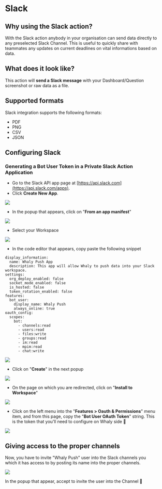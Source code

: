 # Slack

## Why using the Slack action?

With the Slack action anybody in your organisation can send data directly to any preselected Slack Channel. This is useful to quickly share with teammates any updates on current deadlines on vital informations based on data.

## What does it look like?

This action will **send a Slack message** with your Dashboard/Question screenshot or raw data as a file.

## Supported formats

Slack integration supports the following formats:

* PDF
* PNG
* CSV
* JSON

## Configuring Slack

### Generating a Bot User Token in a Private Slack Action Application

* Go to the Slack API app page at [https://api.slack.com](https://api.slack.com/apps).
* Click **Create New App**.

![](<../../.gitbook/assets/Screenshot 2022-06-08 at 11.32.06.png>)

* In the popup that appears, click on "**From an app manifest**"

![](<../../.gitbook/assets/Screenshot 2022-06-08 at 11.32.26.png>)

* Select your Workspace

![](<../../.gitbook/assets/Screenshot 2022-06-08 at 11.33.27.png>)

* In the code editor that appears, copy paste the following snippet

```
display_information:
  name: Whaly Push App
  description: This app will allow Whaly to push data into your Slack workspace.
settings:
  org_deploy_enabled: false
  socket_mode_enabled: false
  is_hosted: false
  token_rotation_enabled: false
features:
  bot_user:
    display_name: Whaly Push
    always_online: true
oauth_config:
  scopes:
    bot:
      - channels:read
      - users:read
      - files:write
      - groups:read
      - im:read
      - mpim:read
      - chat:write
```

![](<../../.gitbook/assets/Screenshot 2022-06-08 at 11.34.34.png>)

* Click on "**Create**" in the next popup

![](<../../.gitbook/assets/Screenshot 2022-06-08 at 11.34.45.png>)

* On the page on which you are redirected, click on "**Install to Workspace**"

![](<../../.gitbook/assets/Screenshot 2022-06-08 at 11.36.29.png>)

* Click on the left menu into the "**Features > Oauth & Permissions**" menu item, and from this page, copy the "**Bot User OAuth Token**" string. This is the token that you'll need to configure on Whaly side 🎉

![](<../../.gitbook/assets/Screenshot 2022-06-08 at 11.37.51.png>)

## Giving access to the proper channels

Now, you have to invite "Whaly Push" user into the Slack channels you which it has access to by posting its name into the proper channels.

![](<../../.gitbook/assets/Screenshot 2022-06-08 at 12.07.26.png>)

In the popup that appear, accept to invite the user into the Channel 🤗

